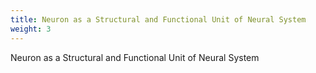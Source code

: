 ```yaml
---
title: Neuron as a Structural and Functional Unit of Neural System
weight: 3
---
```


Neuron as a Structural and Functional Unit of Neural System